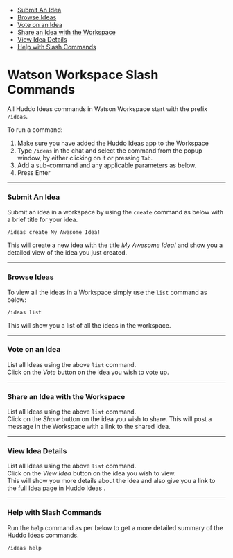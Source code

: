 <!-- TOC START min:3 max:3 link:true update:true -->
- [Submit An Idea](#submit-an-idea)
- [Browse Ideas](#browse-ideas)
- [Vote on an Idea](#vote-on-an-idea)
- [Share an Idea with the Workspace](#share-an-idea-with-the-workspace)
- [View Idea Details](#view-idea-details)
- [Help with Slash Commands](#help-with-slash-commands)

<!-- TOC END -->



# Watson Workspace Slash Commands
All Huddo Ideas commands in Watson Workspace start with the prefix `/ideas`.
   
To run a command:
1. Make sure you have added the Huddo Ideas app to the Workspace
2. Type `/ideas` in the chat and select the command from the popup window, by either clicking on it or pressing `Tab`.
3. Add a sub-command and any applicable parameters as below.
4. Press Enter

---

### Submit An Idea
Submit an idea in a workspace by using the `create` command as below with a brief title for your idea.
```
/ideas create My Awesome Idea!
```
This will create a new idea with the title _My Awesome Idea!_ and show you a detailed view of the idea you just created.

---

### Browse Ideas
To view all the ideas in a Workspace simply use the `list` command as below:
```
/ideas list
```
This will show you a list of all the ideas in the workspace.

---

### Vote on an Idea
List all Ideas using the above `list` command.  
Click on the *Vote* button on the idea you wish to vote up.

---

### Share an Idea with the Workspace
List all Ideas using the above `list` command.  
Click on the *Share* button on the idea you wish to share. This will post a message in the Workspace with a link to the shared idea.

---

### View Idea Details
List all Ideas using the above `list` command.  
Click on the *View Idea* button on the idea you wish to view.  
This will show you more details about the idea and also give you a link to the full Idea page in Huddo Ideas .

---

### Help with Slash Commands
Run the `help` command as per below to get a more detailed summary of the Huddo Ideas commands.
```
/ideas help
```
